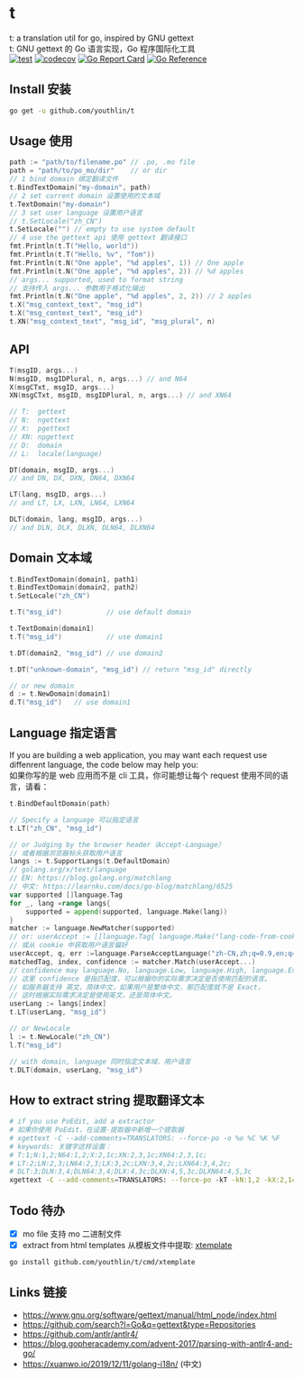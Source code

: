 # t
t: a translation util for go, inspired by GNU gettext  
t: GNU gettext 的 Go 语言实现，Go 程序国际化工具  
[![test](https://github.com/youthlin/t/actions/workflows/test.yaml/badge.svg)](https://github.com/youthlin/t/actions/workflows/test.yaml)
[![codecov](https://codecov.io/gh/youthlin/t/branch/main/graph/badge.svg?token=6RyU5nb3YT)](https://codecov.io/gh/youthlin/t)
[![Go Report Card](https://goreportcard.com/badge/github.com/youthlin/t)](https://goreportcard.com/report/github.com/youthlin/t)
[![Go Reference](https://pkg.go.dev/badge/github.com/youthlin/t.svg)](https://pkg.go.dev/github.com/youthlin/t)

## Install 安装

```bash
go get -u github.com/youthlin/t
```

## Usage 使用
```go
path := "path/to/filename.po" // .po, .mo file
path = "path/to/po_mo/dir"    // or dir
// 1 bind domain 绑定翻译文件
t.BindTextDomain("my-domain", path)
// 2 set current domain 设置使用的文本域
t.TextDomain("my-domain")
// 3 set user language 设置用户语言
// t.SetLocale("zh_CN")
t.SetLocale("") // empty to use system default
// 4 use the gettext api 使用 gettext 翻译接口
fmt.Println(t.T("Hello, world"))
fmt.Println(t.T("Hello, %v", "Tom"))
fmt.Println(t.N("One apple", "%d apples", 1)) // One apple
fmt.Println(t.N("One apple", "%d apples", 2)) // %d apples
// args... supported, used to format string
// 支持传入 args... 参数用于格式化输出
fmt.Println(t.N("One apple", "%d apples", 2, 2)) // 2 apples
t.X("msg_context_text", "msg_id")
t.X("msg_context_text", "msg_id")
t.XN("msg_context_text", "msg_id", "msg_plural", n)
```

## API
```go
T(msgID, args...)
N(msgID, msgIDPlural, n, args...) // and N64
X(msgCTxt, msgID, args...)
XN(msgCTxt, msgID, msgIDPlural, n, args...) // and XN64

// T:  gettext
// N:  ngettext
// X:  pgettext
// XN: npgettext
// D:  domain
// L:  locale(language)

DT(domain, msgID, args...)
// and DN, DX, DXN, DN64, DXN64

LT(lang, msgID, args...)
// and LT, LX, LXN, LN64, LXN64

DLT(domain, lang, msgID, args...)
// and DLN, DLX, DLXN, DLN64, DLXN64
```

## Domain 文本域
```go
t.BindTextDomain(domain1, path1)
t.BindTextDomain(domain2, path2)
t.SetLocale("zh_CN")

t.T("msg_id")           // use default domain

t.TextDomain(domain1)
t.T("msg_id")           // use domain1

t.DT(domain2, "msg_id") // use domain2

t.DT("unknown-domain", "msg_id") // return "msg_id" directly

// or new domain
d := t.NewDomain(domain1)
d.T("msg_id")   // use domain1
```

## Language 指定语言
If you are building a web application, you may want each request use diffenrent language, the code below may help you:  
如果你写的是 web 应用而不是 cli 工具，你可能想让每个 request 使用不同的语言，请看：

```go
t.BindDefaultDomain(path)

// Specify a language 可以指定语言
t.LT("zh_CN", "msg_id")

// or Judging by the browser header（Accept-Language）
// 或者根据浏览器标头获取用户语言
langs := t.SupportLangs(t.DefaultDomain）
// golang.org/x/text/language
// EN: https://blog.golang.org/matchlang
// 中文: https://learnku.com/docs/go-blog/matchlang/6525
var supported []language.Tag
for _, lang =range langs{
    supported = append(supported, language.Make(lang))
}
matcher := language.NewMatcher(supported)
// or: userAccept := []language.Tag{ language.Make("lang-code-from-cookie") }
// 或从 cookie 中获取用户语言偏好
userAccept, q, err :=language.ParseAcceptLanguage("zh-CN,zh;q=0.9,en;q=0.8,en-GB;q=0.7,en-US;q=0.6")
matchedTag, index, confidence := matcher.Match(userAccept...)
// confidence may language.No, language.Low, language.High, language.Exact
// 这里 confidence 是指匹配度，可以根据你的实际需求决定是否使用匹配的语言。
// 如服务器支持 英文、简体中文，如果用户是繁体中文，那匹配度就不是 Exact，
// 这时根据实际需求决定是使用英文，还是简体中文。
userLang := langs[index]
t.LT(userLang, "msg_id")

// or NewLocale
l := t.NewLocale("zh_CN")
l.T("msg_id")

// with domain, language 同时指定文本域、用户语言
t.DLT(domain, userLang, "msg_id")
```

## How to extract string 提取翻译文本
```bash
# if you use PoEdit, add a extractor
# 如果你使用 PoEdit，在设置-提取器中新增一个提取器
# ‪xgettext -C --add-comments=TRANSLATORS: --force-po -o %o %C %K %F
# keywords: 关键字这样设置：
# T:1;N:1,2;N64:1,2;X:2,1c;XN:2,3,1c;XN64:2,3,1c;
# LT:2;LN:2,3;LN64:2,3;LX:3,2c;LXN:3,4,2c;LXN64:3,4,2c;
# DLT:3;DLN:3,4;DLN64:3,4;DLX:4,3c;DLXN:4,5,3c;DLXN64:4,5,3c
‪xgettext -C --add-comments=TRANSLATORS: --force-po ‪-kT -kN:1,2 -kX:2,1c -kXN:2,3,1c -k...  *.go
```

## Todo 待办
- [x] mo file 支持 mo 二进制文件  
- [x] extract from html templates 从模板文件中提取: [xtemplate](cmd/xtemplate/)  
```bash
go install github.com/youthlin/t/cmd/xtemplate
```

## Links 链接
- https://www.gnu.org/software/gettext/manual/html_node/index.html
- https://github.com/search?l=Go&q=gettext&type=Repositories
- https://github.com/antlr/antlr4/
- https://blog.gopheracademy.com/advent-2017/parsing-with-antlr4-and-go/
- https://xuanwo.io/2019/12/11/golang-i18n/ (中文)

